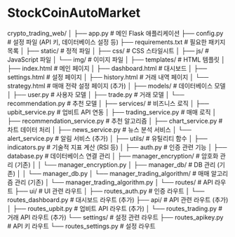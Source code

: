 # StockCoinAutoMarket

crypto_trading_web/
│
├── app.py                      # 메인 Flask 애플리케이션
├── config.py                   # 설정 파일 (API 키, 데이터베이스 설정 등)
├── requirements.txt            # 필요한 패키지 목록
│
├── static/                     # 정적 파일
│   ├── css/                    # CSS 스타일시트
│   ├── js/                     # JavaScript 파일
│   └── img/                    # 이미지 파일
│
├── templates/                  # HTML 템플릿
│   ├── index.html              # 메인 페이지
│   ├── dashboard.html          # 대시보드
│   ├── settings.html           # 설정 페이지
│   ├── history.html            # 거래 내역 페이지
│   └── strategy.html           # 매매 전략 설정 페이지 (추가)
│
├── models/                     # 데이터베이스 모델
│   ├── user.py                 # 사용자 모델
│   ├── trade.py                # 거래 모델
│   └── recommendation.py       # 추천 모델
│
├── services/                   # 비즈니스 로직
│   ├── upbit_service.py        # 업비트 API 연동
│   ├── trading_service.py      # 매매 로직
│   ├── recommendation_service.py # 추천 알고리즘
│   ├── chart_service.py        # 차트 데이터 처리
│   ├── news_service.py         # 뉴스 분석 서비스
│   └── alert_service.py        # 알림 서비스 (추가)
│
├── utils/                      # 유틸리티 함수
│   ├── indicators.py           # 기술적 지표 계산 (RSI 등)
│   ├── auth.py                 # 인증 관련 기능
│   ├── database.py             # 데이터베이스 연결 관리
│   ├── manager_encryption/     # 암호화 관리 (기존)
│   │   └── manager_encryption.py
│   ├── manager_db/             # DB 관리 (기존)
│   │   └── manager_db.py
│   └── manager_trading_algorithm/ # 매매 알고리즘 관리 (기존)
│       └── manager_trading_algorithm.py
│
└── routes/                     # API 라우트
    ├── ui/                     # UI 관련 라우트
    │   ├── routes_auth.py      # 인증 라우트
    │   └── routes_dashboard.py # 대시보드 라우트 (추가)
    ├── api/                    # API 관련 라우트 (추가)
    │   ├── routes_upbit.py     # 업비트 API 라우트 (추가)
    │   └── routes_trading.py   # 거래 API 라우트 (추가)
    └── settings/               # 설정 관련 라우트
        ├── routes_apikey.py    # API 키 라우트
        └── routes_settings.py  # 설정 라우트